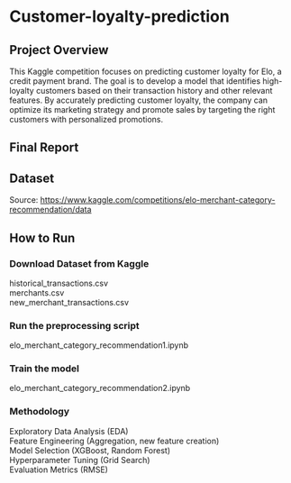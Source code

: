 # Customer-loyalty-prediction
## Project Overview
This Kaggle competition focuses on predicting customer loyalty for Elo, a credit payment brand.
The goal is to develop a model that identifies high-loyalty customers based on their transaction history and other relevant features.
By accurately predicting customer loyalty, the company can optimize its marketing strategy and promote sales by targeting the right customers with personalized promotions.

## Final Report

## Dataset
Source: https://www.kaggle.com/competitions/elo-merchant-category-recommendation/data
## How to Run

### Download Dataset from Kaggle
historical_transactions.csv<br>
merchants.csv<br>
new_merchant_transactions.csv

### Run the preprocessing script
elo_merchant_category_recommendation1.ipynb

### Train the model
elo_merchant_category_recommendation2.ipynb

### Methodology
Exploratory Data Analysis (EDA)<br>
Feature Engineering (Aggregation, new feature creation)<br>
Model Selection (XGBoost, Random Forest)<br>
Hyperparameter Tuning (Grid Search)<br>
Evaluation Metrics (RMSE)
